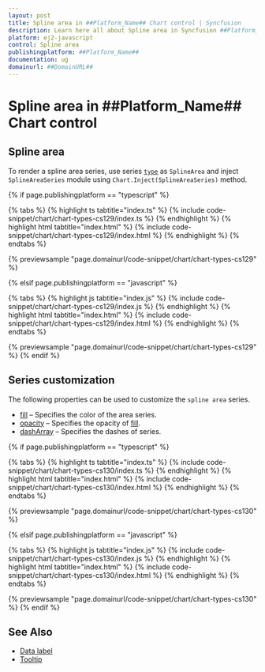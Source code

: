 ```yaml
---
layout: post
title: Spline area in ##Platform_Name## Chart control | Syncfusion
description: Learn here all about Spline area in Syncfusion ##Platform_Name## Chart control of Syncfusion Essential JS 2 and more.
platform: ej2-javascript
control: Spline area 
publishingplatform: ##Platform_Name##
documentation: ug
domainurl: ##DomainURL##
---
```


# Spline area in ##Platform_Name## Chart control

## Spline area

To render a spline area series, use series [`type`](../api/chart/seriesModel/#type-string) as `SplineArea` and inject `SplineAreaSeries` module using `Chart.Inject(SplineAreaSeries)` method.

{% if page.publishingplatform == "typescript" %}

 {% tabs %}
{% highlight ts tabtitle="index.ts" %}
{% include code-snippet/chart/chart-types-cs129/index.ts %}
{% endhighlight %}
{% highlight html tabtitle="index.html" %}
{% include code-snippet/chart/chart-types-cs129/index.html %}
{% endhighlight %}
{% endtabs %}
        
{% previewsample "page.domainurl/code-snippet/chart/chart-types-cs129" %}

{% elsif page.publishingplatform == "javascript" %}

{% tabs %}
{% highlight js tabtitle="index.js" %}
{% include code-snippet/chart/chart-types-cs129/index.js %}
{% endhighlight %}
{% highlight html tabtitle="index.html" %}
{% include code-snippet/chart/chart-types-cs129/index.html %}
{% endhighlight %}
{% endtabs %}

{% previewsample "page.domainurl/code-snippet/chart/chart-types-cs129" %}
{% endif %}

## Series customization

The following properties can be used to customize the `spline area` series.

* [fill](../api/chart/seriesModel/#fill) – Specifies the color of the area series.
* [opacity](../api/chart/seriesModel/#opacity) – Specifies the opacity of [fill](../api/chart/seriesModel/#fill).
* [dashArray](../api/chart/seriesModel/#dasharray) – Specifies the dashes of series.

{% if page.publishingplatform == "typescript" %}

 {% tabs %}
{% highlight ts tabtitle="index.ts" %}
{% include code-snippet/chart/chart-types-cs130/index.ts %}
{% endhighlight %}
{% highlight html tabtitle="index.html" %}
{% include code-snippet/chart/chart-types-cs130/index.html %}
{% endhighlight %}
{% endtabs %}
        
{% previewsample "page.domainurl/code-snippet/chart/chart-types-cs130" %}

{% elsif page.publishingplatform == "javascript" %}

{% tabs %}
{% highlight js tabtitle="index.js" %}
{% include code-snippet/chart/chart-types-cs130/index.js %}
{% endhighlight %}
{% highlight html tabtitle="index.html" %}
{% include code-snippet/chart/chart-types-cs130/index.html %}
{% endhighlight %}
{% endtabs %}

{% previewsample "page.domainurl/code-snippet/chart/chart-types-cs130" %}
{% endif %}

## See Also

* [Data label](../data-labels/)
* [Tooltip](../tool-tip/)